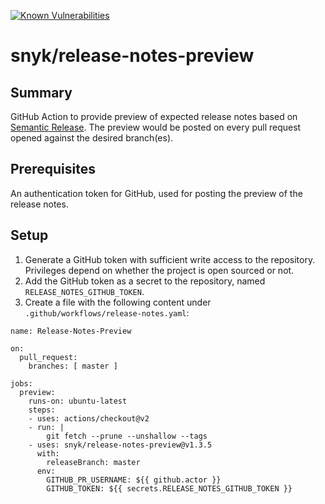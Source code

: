[![Known Vulnerabilities](https://snyk.io/test/github/snyk/release-notes-preview/badge.svg?targetFile=package.json)](https://snyk.io/test/github/snyk/release-notes-preview?targetFile=package.json)

# snyk/release-notes-preview #

## Summary ##

GitHub Action to provide preview of expected release notes based on [Semantic Release](https://github.com/semantic-release/semantic-release).
The preview would be posted on every pull request opened against the desired branch(es).

## Prerequisites ##

An authentication token for GitHub, used for posting the preview of the release notes.

## Setup ##

1. Generate a GitHub token with sufficient write access to the repository. Privileges depend on whether the project is open sourced or not.
2. Add the GitHub token as a secret to the repository, named `RELEASE_NOTES_GITHUB_TOKEN`.
3. Create a file with the following content under `.github/workflows/release-notes.yaml`:

```
name: Release-Notes-Preview

on:
  pull_request:
    branches: [ master ]

jobs:
  preview:
    runs-on: ubuntu-latest
    steps:
    - uses: actions/checkout@v2
    - run: |
        git fetch --prune --unshallow --tags
    - uses: snyk/release-notes-preview@v1.3.5
      with:
        releaseBranch: master
      env:
        GITHUB_PR_USERNAME: ${{ github.actor }}
        GITHUB_TOKEN: ${{ secrets.RELEASE_NOTES_GITHUB_TOKEN }}
```

